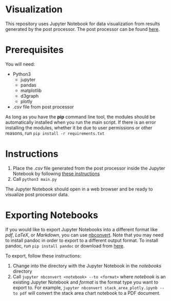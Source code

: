 # Visualization

This repository uses Jupyter Notebook for data visualization from results generated by the post processor.  The post processor can be found [here](https://github.com/UTMediaCAT/Post-processor).

# Prerequisites

You will need:
- Python3
	- jupyter
	- pandas
	- matplotlib
	- d3graph
 	- plotly
- *.csv* file from post processor

As long as you have the **pip** command line tool, the modules should be automatically installed when you run the main script.  If there is an error installing the modules, whether it be due to user permissions or other reasons, run `pip install -r requirements.txt`

# Instructions

1. Place the *.csv* file generated from the post processor inside the Jupyter Notebook by following [these instructions](https://github.com/UTMediaCAT/Visualization/tree/main/notebooks)
2. Call `python3 main.py`

The Jupyter Notebook should open in a web browser and be ready to visualize post processor data.

# Exporting Notebooks

If you would like to export Jupyter Notebooks into a different format like *pdf*, *LaTeX*, or *Markdown*, you can use [nbconvert](https://nbconvert.readthedocs.io/en/latest/).  Note that you may need to install pandoc in order to export to a different output format.  To install pandoc, run `pip install pandoc` or download from [here](https://pandoc.org/installing.html).

To export, follow these instructions:
1. Change into the directory with the Jupyter Notebook in the *notebooks* directory
2. Call `jupyter nbconvert <notebook> --to <format>` where *notebook* is an existing Jupyter Notebook and *format* is the format type you want to export to.  For example, `jupyter nbconvert stack_area_plotly.ipynb --to pdf` will convert the stack area chart notebook to a PDF document.

